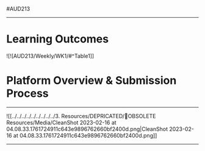 #AUD213 
- - -
# Learning Outcomes

![![AUD213/Weekly/WK1/#^Table1]]

# Platform Overview & Submission Process
---
![[../../../../../../../../../3. Resources/DEPRICATED/🧹OBSOLETE Resources/Media/CleanShot 2023-02-16 at 04.08.33.1761724911c643e9896762660bf2400d.png|CleanShot 2023-02-16 at 04.08.33.1761724911c643e9896762660bf2400d.png]]

---


